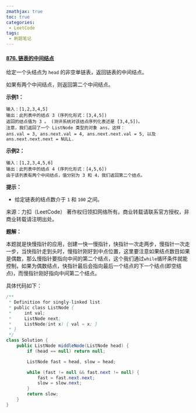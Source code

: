 ```yaml
---
zmathjax: true
toc: true
categories:
 - LeetCode
tags:
 - 刷题笔记
---
```


#### [876. 链表的中间结点](https://leetcode-cn.com/problems/middle-of-the-linked-list/)

给定一个头结点为 `head` 的非空单链表，返回链表的中间结点。

如果有两个中间结点，则返回第二个中间结点。

<!--more-->

**示例1：**

    输入：[1,2,3,4,5]
    输出：此列表中的结点 3 (序列化形式：[3,4,5])
    返回的结点值为 3 。 (测评系统对该结点序列化表述是 [3,4,5])。
    注意，我们返回了一个 ListNode 类型的对象 ans，这样：
    ans.val = 3, ans.next.val = 4, ans.next.next.val = 5, 以及 ans.next.next.next = NULL.
**示例2：**

```
输入：[1,2,3,4,5,6]
输出：此列表中的结点 4 (序列化形式：[4,5,6])
由于该列表有两个中间结点，值分别为 3 和 4，我们返回第二个结点。
```

**提示：**

- 给定链表的结点数介于 `1` 和 `100` 之间。

来源：力扣（LeetCode）
著作权归领扣网络所有。商业转载请联系官方授权，非商业转载请注明出处。

**题解：**

本题就是快慢指针的应用，创建一快一慢指针，快指针一次走两步，慢指针一次走一步，当快指针走到头时，慢指针刚好到中点位置，这里要注意如果结点数目如果是偶数，那么慢指针要指向中间的第二个结点，这个我们通过`while`循环条件就能控制，如果为偶数结点，快指针最后会指向最后一个结点的下一个结点(即空结点)，而慢指针刚好指向中间第二个结点。

具体代码如下：

```java
/**
 * Definition for singly-linked list.
 * public class ListNode {
 *     int val;
 *     ListNode next;
 *     ListNode(int x) { val = x; }
 * }
 */
class Solution {
    public ListNode middleNode(ListNode head) {
        if (head == null) return null;

        ListNode fast = head, slow = head;

        while (fast != null && fast.next != null) {
            fast = fast.next.next;
            slow = slow.next;
        }
        return slow;
    }
}
```

